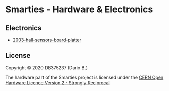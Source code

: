 # Smarties - Hardware & Electronics

## Electronics
* [2003-hall-sensors-board-platter](https://github.com/DB375237/smarties/tree/master/hardware/2003-hall-sensors-board-platter)

## License

Copyright © 2020 DB375237 (Dario B.)

The hardware part of the Smarties project is licensed under the [CERN Open Hardware Licence Version 2 - Strongly Reciprocal]()